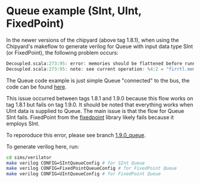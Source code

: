 # Queue example (SInt, UInt, FixedPoint)

In the newer versions of the chipyard (above tag 1.8.1), when using the Chipyard's makeflow to generate verilog for Queue with input data type SInt (or FixedPoint), the following problem occurs:
```scala
Decoupled.scala:273:95: error: memories should be flattened before running LowerMemory
Decoupled.scala:273:95: note: see current operation: %4:2 = "firrtl.mem"() {annotations = [], depth = 2 : i64, name = "ram", nameKind = #firrtl<name_kind droppable_name>, portAnnotations = [[], []], portNames = ["MPORT", "io_deq_bits_MPORT"], readLatency = 0 : i32, ruw = 0 : i32, writeLatency = 1 : i32} : () -> (!firrtl.bundle<addr: uint<1>, en: uint<1>, clk: clock, data: sint<16>, mask: uint<1>>, !firrtl.bundle<addr: uint<1>, en: uint<1>, clk: clock, data flip: sint<16>>)
```

The Queue code example is just simple Queue "connected" to the bus, the code can be found [here](./generators/chipyard/src/main/scala/Queue/QueueExample.scala).

This issue occurred between tags 1.8.1 and 1.9.0 because this flow works on tag 1.8.1 but fails on tag 1.9.0. It should be noted that everything works when UInt data is supplied to Queue. The main issue is that the flow for Queue SInt fails. FixedPoint from the [fixedpoint](https://github.com/ucb-bar/fixedpoint) library likely fails because it employs SInt.

To reporoduce this error, please see branch [1.9.0_queue](https://github.com/milovanovic/chipyard/tree/1.9.0_queue).

To generate verilog here, run:
```bash
cd sims/verilator
make verilog CONFIG=SIntQueueConfig # for SInt Queue
make verilog CONFIG=FixedPointQueueConfig # for FixedPoint Queue
make verilog CONFIG=UIntQueueConfig # for FixedPoint Queue
```
